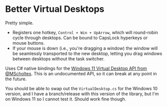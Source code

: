 # Better Virtual Desktops

Pretty simple. 

- Registers one hotkey, `Control + Win + UpArrow`, which will round-robin cycle through desktops. Can be bound to CapsLock hyperkeys or mouse buttons.
- If your mouse is down (i.e., you're dragging a window) the window will be seamlessly transported to the new desktop, letting you drag windows between desktops without the task switcher.

Uses C# native bindings for the [Windows 11 Virtual Desktop API from @MScholtes](https://github.com/MScholtes/VirtualDesktop). This is an undocumented API, so it can break at any point in the future.

You should be able to swap out the `VirtualDesktop.cs` for the Windows 10 version, and I have a branch/release with this version of the library, but I'm on Windows 11 so I cannot test it. Should work fine though.
